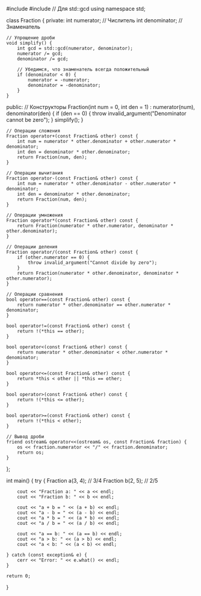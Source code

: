 #include <iostream>
#include <numeric> // Для std::gcd
using namespace std;

class Fraction {
private:
    int numerator;   // Числитель
    int denominator; // Знаменатель

    // Упрощение дроби
    void simplify() {
        int gcd = std::gcd(numerator, denominator);
        numerator /= gcd;
        denominator /= gcd;

        // Убедимся, что знаменатель всегда положительный
        if (denominator < 0) {
            numerator = -numerator;
            denominator = -denominator;
        }
    }

public:
    // Конструкторы
    Fraction(int num = 0, int den = 1) : numerator(num), denominator(den) {
        if (den == 0) {
            throw invalid_argument("Denominator cannot be zero");
        }
        simplify();
    }

    // Операции сложения
    Fraction operator+(const Fraction& other) const {
        int num = numerator * other.denominator + other.numerator * denominator;
        int den = denominator * other.denominator;
        return Fraction(num, den);
    }

    // Операции вычитания
    Fraction operator-(const Fraction& other) const {
        int num = numerator * other.denominator - other.numerator * denominator;
        int den = denominator * other.denominator;
        return Fraction(num, den);
    }

    // Операции умножения
    Fraction operator*(const Fraction& other) const {
        return Fraction(numerator * other.numerator, denominator * other.denominator);
    }

    // Операции деления
    Fraction operator/(const Fraction& other) const {
        if (other.numerator == 0) {
            throw invalid_argument("Cannot divide by zero");
        }
        return Fraction(numerator * other.denominator, denominator * other.numerator);
    }

    // Операции сравнения
    bool operator==(const Fraction& other) const {
        return numerator * other.denominator == other.numerator * denominator;
    }

    bool operator!=(const Fraction& other) const {
        return !(*this == other);
    }

    bool operator<(const Fraction& other) const {
        return numerator * other.denominator < other.numerator * denominator;
    }

    bool operator<=(const Fraction& other) const {
        return *this < other || *this == other;
    }

    bool operator>(const Fraction& other) const {
        return !(*this <= other);
    }

    bool operator>=(const Fraction& other) const {
        return !(*this < other);
    }

    // Вывод дроби
    friend ostream& operator<<(ostream& os, const Fraction& fraction) {
        os << fraction.numerator << "/" << fraction.denominator;
        return os;
    }
};

int main() {
    try {
        Fraction a(3, 4); // 3/4
        Fraction b(2, 5); // 2/5

        cout << "Fraction a: " << a << endl;
        cout << "Fraction b: " << b << endl;

        cout << "a + b = " << (a + b) << endl;
        cout << "a - b = " << (a - b) << endl;
        cout << "a * b = " << (a * b) << endl;
        cout << "a / b = " << (a / b) << endl;

        cout << "a == b: " << (a == b) << endl;
        cout << "a > b: " << (a > b) << endl;
        cout << "a < b: " << (a < b) << endl;

    } catch (const exception& e) {
        cerr << "Error: " << e.what() << endl;
    }

    return 0;
}
